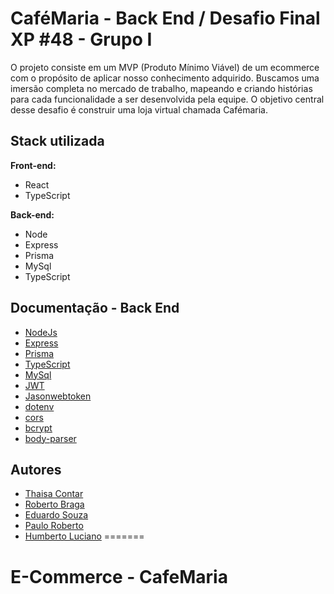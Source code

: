 
# CaféMaria - Back End / Desafio Final XP #48 - Grupo I


O projeto consiste em um MVP (Produto Mínimo Viável) de um ecommerce com o propósito de aplicar nosso conhecimento adquirido. Buscamos uma imersão completa no mercado de trabalho, mapeando e criando histórias para cada funcionalidade a ser desenvolvida pela equipe. O objetivo central desse desafio é construir uma loja virtual chamada Cafémaria.


## Stack utilizada

**Front-end:** 
- React
- TypeScript

**Back-end:**
- Node
- Express
- Prisma
- MySql
- TypeScript


## Documentação - Back End

- [NodeJs](https://nodejs.org/en)
- [Express](https://www.npmjs.com/package/express)
- [Prisma](https://www.prisma.io/)
- [TypeScript](https://www.typescriptlang.org/)
- [MySql](https://dev.mysql.com/doc/)
- [JWT](https://jwt.io/)
- [Jasonwebtoken](https://www.npmjs.com/package/jsonwebtoken)
- [dotenv](https://www.npmjs.com/package/dotenv)
- [cors](https://www.npmjs.com/package/@types/cors)
- [bcrypt](https://www.npmjs.com/package/@types/bcrypt)
- [body-parser](https://www.npmjs.com/package/@types/body-parser)

## Autores

- [Thaisa Contar](https://www.github.com/thaisacontar)
- [Roberto Braga](https://www.github.com/RBDevDBA)
- [Eduardo Souza](https://www.github.com/esfigueredo)
- [Paulo Roberto](https://www.github.com/paulorobertorodrigues)
- [Humberto Luciano](https://www.github.com/Humberto08)
=======
# E-Commerce - CafeMaria
